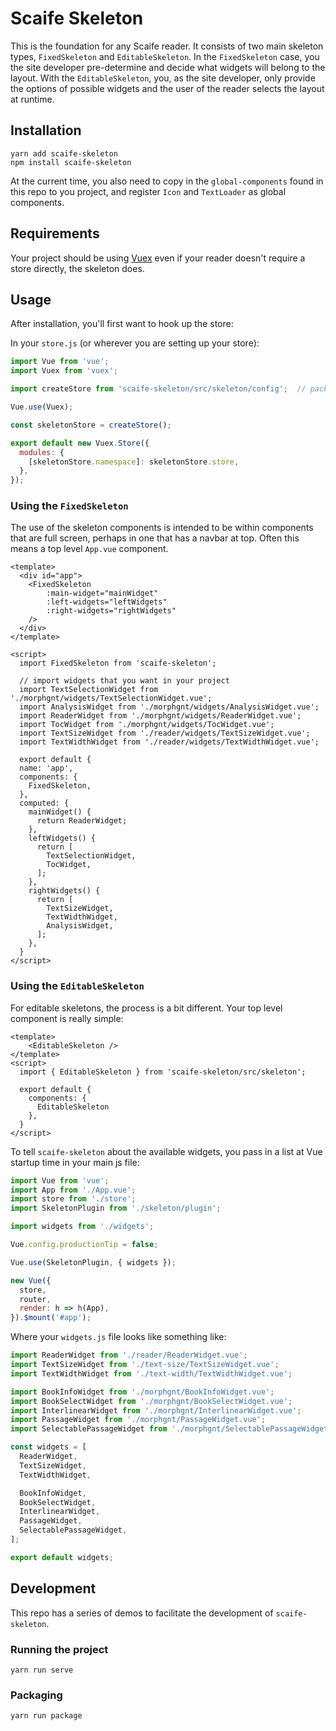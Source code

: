 # Scaife Skeleton

This is the foundation for any Scaife reader.  It consists of two main skeleton
types, `FixedSkeleton` and `EditableSkeleton`.  In the `FixedSkeleton` case, you
the site developer pre-determine and decide what widgets will belong to the
layout.  With the `EditableSkeleton`, you, as the site developer, only provide
the options of possible widgets and the user of the reader selects the layout
at runtime.

## Installation

```
yarn add scaife-skeleton
npm install scaife-skeleton
```

At the current time, you also need to copy in the `global-components` found in
this repo to you project, and register `Icon` and `TextLoader` as global
components.

## Requirements

Your project should be using [Vuex](https://vuex.vuejs.org) even if your reader
doesn't require a store directly, the skeleton does.

## Usage

After installation, you'll first want to hook up the store:

In your `store.js` (or wherever you are setting up your store):

```js
import Vue from 'vue';
import Vuex from 'vuex';

import createStore from 'scaife-skeleton/src/skeleton/config';  // packaging issue

Vue.use(Vuex);

const skeletonStore = createStore();

export default new Vuex.Store({
  modules: {
    [skeletonStore.namespace]: skeletonStore.store,
  },
});
```

### Using the `FixedSkeleton`

The use of the skeleton components is intended to be within components that are
full screen, perhaps in one that has a navbar at top.  Often this means a top
level `App.vue` component.

```vuejs
<template>
  <div id="app">
    <FixedSkeleton
        :main-widget="mainWidget"
        :left-widgets="leftWidgets"
        :right-widgets="rightWidgets"
    />
  </div>
</template>

<script>
  import FixedSkeleton from 'scaife-skeleton';

  // import widgets that you want in your project
  import TextSelectionWidget from './morphgnt/widgets/TextSelectionWidget.vue';
  import AnalysisWidget from './morphgnt/widgets/AnalysisWidget.vue';
  import ReaderWidget from './morphgnt/widgets/ReaderWidget.vue';
  import TocWidget from './morphgnt/widgets/TocWidget.vue';
  import TextSizeWidget from './reader/widgets/TextSizeWidget.vue';
  import TextWidthWidget from './reader/widgets/TextWidthWidget.vue';

  export default {
  name: 'app',
  components: {
    FixedSkeleton,
  },
  computed: {
    mainWidget() {
      return ReaderWidget;
    },
    leftWidgets() {
      return [
        TextSelectionWidget,
        TocWidget,
      ];
    },
    rightWidgets() {
      return [
        TextSizeWidget,
        TextWidthWidget,
        AnalysisWidget,
      ];
    },
  }
</script>
```

### Using the `EditableSkeleton`

For editable skeletons, the process is a bit different.  Your top level
component is really simple:

```vuejs
<template>
    <EditableSkeleton />
</template>
<script>
  import { EditableSkeleton } from 'scaife-skeleton/src/skeleton';

  export default {
    components: {
      EditableSkeleton
    },
  }
</script>
```

To tell `scaife-skeleton` about the available widgets, you pass in a list at
Vue startup time in your main js file:

```js
import Vue from 'vue';
import App from './App.vue';
import store from './store';
import SkeletonPlugin from './skeleton/plugin';

import widgets from './widgets';

Vue.config.productionTip = false;

Vue.use(SkeletonPlugin, { widgets });

new Vue({
  store,
  router,
  render: h => h(App),
}).$mount('#app');
```

Where your `widgets.js` file looks like something like:

```js
import ReaderWidget from './reader/ReaderWidget.vue';
import TextSizeWidget from './text-size/TextSizeWidget.vue';
import TextWidthWidget from './text-width/TextWidthWidget.vue';

import BookInfoWidget from './morphgnt/BookInfoWidget.vue';
import BookSelectWidget from './morphgnt/BookSelectWidget.vue';
import InterlinearWidget from './morphgnt/InterlinearWidget.vue';
import PassageWidget from './morphgnt/PassageWidget.vue';
import SelectablePassageWidget from './morphgnt/SelectablePassageWidget.vue';

const widgets = [
  ReaderWidget,
  TextSizeWidget,
  TextWidthWidget,

  BookInfoWidget,
  BookSelectWidget,
  InterlinearWidget,
  PassageWidget,
  SelectablePassageWidget,
];

export default widgets;
```

## Development

This repo has a series of demos to facilitate the development of `scaife-skeleton`.

### Running the project

```
yarn run serve
```

### Packaging

```
yarn run package
```
